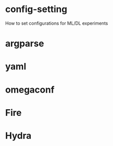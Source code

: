 # config-setting
How to set configurations for ML/DL experiments


# argparse



# yaml



# omegaconf



# Fire



# Hydra